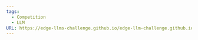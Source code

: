 ```yaml
---
tags:
  - Competition
  - LLM
URL: https://edge-llms-challenge.github.io/edge-llm-challenge.github.io
---
```

